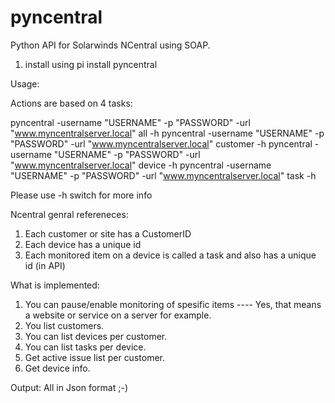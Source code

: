 # pyncentral
Python API for Solarwinds NCentral using SOAP.

1) install using pi install pyncentral

Usage:

Actions are based on 4 tasks:

pyncentral -username "USERNAME" -p "PASSWORD" -url "www.myncentralserver.local" all -h
pyncentral -username "USERNAME" -p "PASSWORD" -url "www.myncentralserver.local" customer -h
pyncentral -username "USERNAME" -p "PASSWORD" -url "www.myncentralserver.local" device -h
pyncentral -username "USERNAME" -p "PASSWORD" -url "www.myncentralserver.local" task -h


Please use -h switch for more info 


Ncentral genral refereneces:

1) Each customer or site has a CustomerID
2) Each device has a unique id
3) Each monitored item on a device is called a task and also has a unique id (in API)


What is implemented:

1) You can pause/enable monitoring of spesific items ---- Yes, that means a website or service on a server for example.
2) You list customers.
3) You can list devices per customer.
4) You can list tasks per device.
5) Get active issue list per customer.
6) Get device info.

Output: All in Json format ;-)

